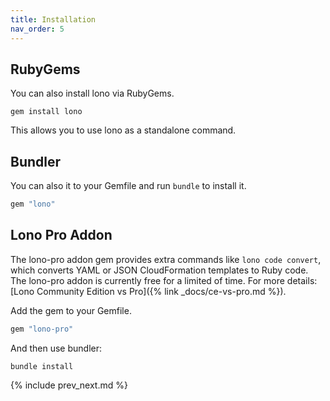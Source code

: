 ```yaml
---
title: Installation
nav_order: 5
---
```


## RubyGems

You can also install lono via RubyGems.

    gem install lono

This allows you to use lono as a standalone command.

## Bundler

You can also it to your Gemfile and run `bundle` to install it.

```ruby
gem "lono"
```

## Lono Pro Addon

The lono-pro addon gem provides extra commands like `lono code convert`, which converts YAML or JSON CloudFormation templates to Ruby code.  The lono-pro addon is currently free for a limited of time. For more details: [Lono Community Edition vs Pro]({% link _docs/ce-vs-pro.md %}).

Add the gem to your Gemfile.

```ruby
gem "lono-pro"
```

And then use bundler:

    bundle install

{% include prev_next.md %}
